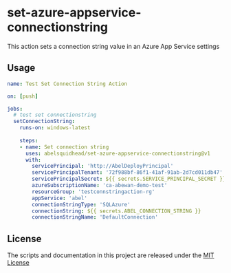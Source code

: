 # set-azure-appservice-connectionstring

This action sets a connection string value in an Azure App Service settings

## Usage

```yml
name: Test Set Connection String Action

on: [push]

jobs:
  # test set connectionstring
  setConnectionString:
    runs-on: windows-latest
    
    steps:
    - name: Set connection string
      uses: abelsquidhead/set-azure-appservice-connectionstring@v1
      with:
        servicePrincipal: 'http://AbelDeployPrincipal'
        servicePrincipalTenant: '72f988bf-86f1-41af-91ab-2d7cd011db47'
        servicePrincipalSecret: ${{ secrets.SERVICE_PRINCIPAL_SECRET }}
        azureSubscriptionName: 'ca-abewan-demo-test'
        resourceGroup: 'testconnstringaction-rg'
        appService: 'abel'
        connectionStringType: 'SQLAzure'
        connectionString: ${{ secrets.ABEL_CONNECTION_STRING }}
        connectionStringName: 'DefaultConnection'
```
## License
The scripts and documentation in this project are released under the [MIT License](LICENSE)
